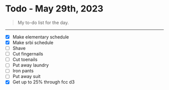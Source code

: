 # Todo - May 29th, 2023 
> My to-do list for the day.
___

 - [x] Make elementary schedule
 - [x] Make srbi schedule
 - [ ] Shave
 - [ ] Cut fingernails
 - [ ] Cut toenails
 - [ ] Put away laundry
 - [ ] Iron pants
 - [ ] Put away suit
 - [x] Get up to 25% through fcc d3